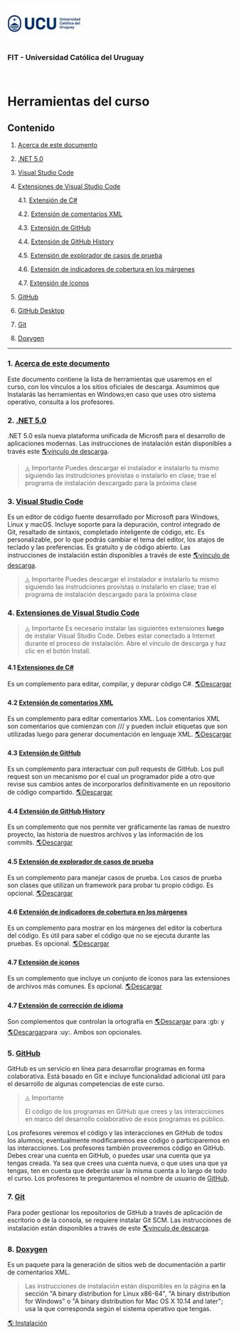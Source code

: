 ![UCU](/Assets/logo-ucu.png)

### FIT - Universidad Católica del Uruguay

<br>

<h1>Herramientas del curso</h1>

<h2 id="content">Contenido</h2>

1. <a href="#about">Acerca de este documento</a>
   
2. <a href="#dotnet">.NET 5.0</a>
   
3. <a href="#vscode">Visual Studio Code</a>
   
4. <a href="#vscodeext">Extensiones de Visual Studio Code</a>
   
   4.1. <a href="#csharpext">Extensión de C#</a>

   4.2. <a href="#xmlext">Extensión de comentarios XML</a>

   4.3. <a href="#githubext">Extensión de GitHub</a>

   4.4. <a href="#githubhistext">Extensión de GitHub History</a>

   4.5. <a href="#testext">Extensión de explorador de casos de prueba</a>

   4.6. <a href="#coverageext">Extensión de indicadores de cobertura en los márgenes</a>

   4.7. <a href="#iconext">Extensión de íconos</a>
   
5. <a href="#github">GitHub</a>
   
6. <a href="#githubdesktop">GitHub Desktop</a>

7. <a href="#git">Git</a>
   
8. <a href="#doxygen">Doxygen</a>
---

<h3 id="about">1. <a href="#content">Acerca de este documento</a></h3>
Este documento contiene la lista de herramientas que usaremos en el curso, con los vínculos a los sitios oficiales de descarga. Asumimos que Instalarás las herramientas en Windows;en caso que uses otro sistema operativo, consulta a los profesores.

<h3 id="dotnet">2. <a href="#content">.NET 5.0</a></h3>
.NET 5.0 esla nueva plataforma unificada de Microsft para el desarrollo de aplicaciones modernas. Las instrucciones de instalación están disponibles a través este <a href="https://dotnet.microsoft.com/download">🌎vínculo de descarga</a>.

>◬ Importante
> Puedes descargar el instalador e instalarlo tu mismo siguiendo las instrudciones provistas o instalarlo en clase; trae el programa de instalación descargado para la próxima clase

<h3 id="vscode">3. <a href="#content">Visual Studio Code</a></h3>
Es un editor de código fuente desarrollado por Microsoft para Windows, Linux y macOS. Incluye soporte para la depuración, control integrado de Git, resaltado de sintaxis, completado inteligente de código, etc. Es personalizable, por lo que podrás cambiar el tema del editor, los atajos de teclado y las preferencias. Es gratuito y de código abierto. Las instrucciones de instalación están disponibles a través de este <a href="https://code.visualstudio.com/download">🌎vínculo de descarga</a>.

>◬ Importante
> Puedes descargar el instalador e instalarlo tu mismo siguiendo las instrudciones provistas o instalarlo en clase; trae el programa de instalación descargado para la próxima clase

<h3 id="vscodeext">4. <a href="#content">Extensiones de Visual Studio Code</a></h3>

>◬ Importante
> Es necesario instalar las siguientes extensiones **luego** de instalar Visual Studio Code. Debes estar conectado a Internet durante el proceso de instalación. Abre el vínculo de descarga y haz clic en el botón Install.

<h4 id="csharpext">4.1 <a href="#content">Extensiones de C#</a></h4>
Es un complemento para editar, compilar, y depurar código C#.
<a href="https://marketplace.visualstudio.com/items?itemName=ms-dotnettools.csharp">🌎Descargar</a>

<h4 id="xmlext">4.2 <a href="#content">Extensión de comentarios XML</a></h4>
Es un complemento para editar comentarios XML. Los comentarios XML son comentarios que comienzan con /// y pueden incluir etiquetas que son utilizadas luego para generar documentación en lenguaje XML. <a href="https://marketplace.visualstudio.com/items?itemName=k--kato.docomment">🌎Descargar</a>

<h4 id="githubext">4.3 <a href="#content">Extensión de GitHub</a></h4>
Es un complemento para interactuar con pull requests de GitHub. Los pull request son un mecanismo por el cual un programador pide a otro que revise sus cambios antes de incorporarlos definitivamente en un repositorio de código compartido. <a href="https://marketplace.visualstudio.com/items?itemName=GitHub.vscode-pull-request-github">🌎Descargar</a>

<h4 id="githubhistext">4.4 <a href="#content">Extensión de GitHub History </a></h4>
Es un complemento que nos permite ver gráficamente las ramas de nuestro proyecto, las historia de nuestros archivos y las información de los commits. <a href="https://marketplace.visualstudio.com/items?itemName=donjayamanne.githistory">🌎Descargar</a>

<h4 id="testext">4.5 <a href="#content">Extensión de explorador de casos de prueba</a></h4>
Es un complemento para manejar casos de prueba. Los casos de prueba son clases que utilizan un framework para probar tu propio código. Es opcional. <a href="https://marketplace.visualstudio.com/items?itemName=formulahendry.dotnet-test-explorer">🌎Descargar</a>

<h4 id="coverageext">4.6 <a href="#content">Extensión de indicadores de cobertura en los márgenes</a></h4>
Es un complemento para mostrar en los márgenes del editor la cobertura del código. Es útil para saber el código que no se ejecuta durante las pruebas. Es opcional. <a href="https://marketplace.visualstudio.com/items?itemName=ryanluker.vscode-coverage-gutters">🌎Descargar</a>

<h4 id="iconext">4.7 <a href="#content">Extensión de íconos</a></h4>
Es un complemento que incluye un conjunto de íconos para las extensiones de archivos más comunes. Es opcional. <a href="https://marketplace.visualstudio.com/items?itemName=jtlowe.vscode-icon-theme">🌎Descargar</a>

<h4 id="spell">4.7 <a href="#content">Extensión de corrección de idioma</a></h4>
Son complementos que controlan la ortografía en <a href="https://marketplace.visualstudio.com/items?itemName=streetsidesoftware.code-spell-checker">🌎Descargar</a> para :gb: y <a href="https://marketplace.visualstudio.com/items?itemName=streetsidesoftware.code-spell-checker-spanish">🌎Descargar</a>para :uy:. Ambos son opcionales.

<h3 id="github">5. <a href="#content">GitHub</a></h3>
GitHub es un servicio en línea para desarrollar programas en forma colaborativa. Está basado en Git e incluye funcionalidad adicional útil para el desarrollo de algunas competencias de este curso.

>◬ Importante
>
>El código de los programas en GitHub que crees y las interacciones en marco del desarrollo colaborativo de esos programas es público.

Los profesores veremos el código y las interacciones en GitHub de todos los alumnos; eventualmente modificaremos ese código o participaremos en las interacciones. Los profesores también proveeremos código en GitHub. Debes crear una cuenta en GitHub, o puedes usar una cuenta que ya tengas creada. Ya sea que crees una cuenta nueva, o que uses una que ya tengas, ten en cuenta que deberás usar la misma cuenta a lo largo de todo el curso. Los profesores te preguntaremos el nombre de usuario de <a href="https://github.com/join">GitHub</a>.

<h3 id="git">7. <a href="#content">Git</a></h3>
Para poder gestionar los repositorios de GitHub a través de aplicación de escritorio o de la consola, se requiere instalar Git SCM. Las instrucciones de instalación están disponibles a través de este <a href="https://git-scm.com/downloads">🌎vínculo de descarga</a>. 

<h3 id="doxygen">8. <a href="#content">Doxygen</a></h3>

Es un paquete para la generación de sitios web de documentación a partir de comentarios XML. 

>Las instrucciones de instalación están disponibles en la página <a ref="https://www.doxygen.nl/download.html"> en la sección "A binary distribution for Linux x86-64", "A binary distribution for Windows" o "A binary distribution for Mac OS X 10.14 and later"; usa la que corresponda según el sistema operativo que tengas.

   <a href="https://www.doxygen.nl/download.html">🌎 Instalación</a>


